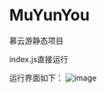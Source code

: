 # MuYunYou
慕云游静态项目

index.js直接运行

运行界面如下：
![image](https://user-images.githubusercontent.com/57652016/158006587-6b2a660a-1df4-44d0-9dcb-c9dea91a8cf1.png)
